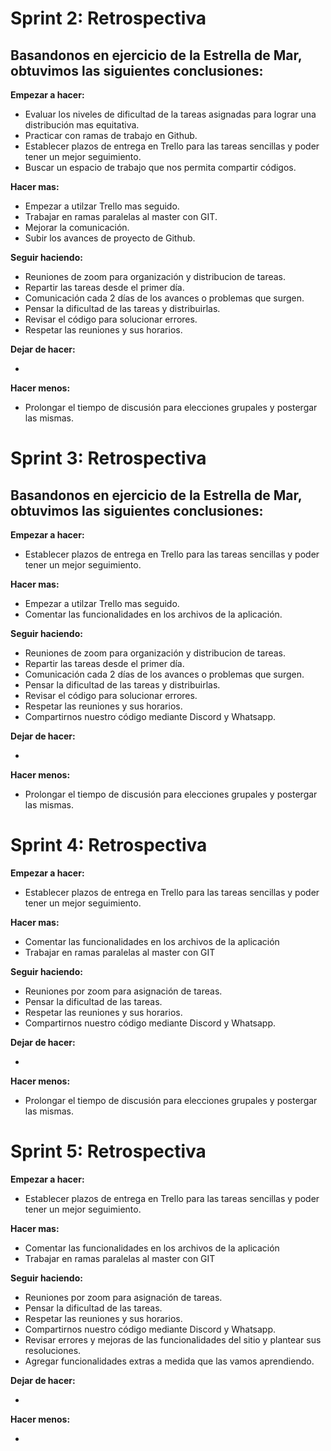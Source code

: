 # Sprint 2: Retrospectiva

## Basandonos en ejercicio de la Estrella de Mar, obtuvimos las siguientes conclusiones:

**Empezar a hacer:**

- Evaluar los niveles de dificultad de la tareas asignadas para lograr una distribución mas equitativa.
- Practicar con ramas de trabajo en Github.
- Establecer plazos de entrega en Trello para las tareas sencillas y poder tener un mejor seguimiento.
- Buscar un espacio de trabajo que nos permita compartir códigos.

**Hacer mas:**

- Empezar a utilzar Trello mas seguido.
- Trabajar en ramas paralelas al master con GIT.
- Mejorar la comunicación.
- Subir los avances de proyecto de Github.

**Seguir haciendo:**

- Reuniones de zoom para organización y distribucion de tareas.
- Repartir las tareas desde el primer día.
- Comunicación cada 2 días de los avances o problemas que surgen.
- Pensar la dificultad de las tareas y distribuirlas.
- Revisar el código para solucionar errores.
- Respetar las reuniones y sus horarios.

**Dejar de hacer:**

-

**Hacer menos:**

- Prolongar el tiempo de discusión para elecciones grupales y postergar las mismas.

# Sprint 3: Retrospectiva

## Basandonos en ejercicio de la Estrella de Mar, obtuvimos las siguientes conclusiones:

**Empezar a hacer:**

- Establecer plazos de entrega en Trello para las tareas sencillas y poder tener un mejor seguimiento.

**Hacer mas:**

- Empezar a utilzar Trello mas seguido.
- Comentar las funcionalidades en los archivos de la aplicación.

**Seguir haciendo:**

- Reuniones de zoom para organización y distribucion de tareas.
- Repartir las tareas desde el primer día.
- Comunicación cada 2 días de los avances o problemas que surgen.
- Pensar la dificultad de las tareas y distribuirlas.
- Revisar el código para solucionar errores.
- Respetar las reuniones y sus horarios.
- Compartirnos nuestro código mediante Discord y Whatsapp.

**Dejar de hacer:**

-

**Hacer menos:**

- Prolongar el tiempo de discusión para elecciones grupales y postergar las mismas.

# Sprint 4: Retrospectiva

**Empezar a hacer:**

- Establecer plazos de entrega en Trello para las tareas sencillas y poder tener un mejor seguimiento.

**Hacer mas:**

- Comentar las funcionalidades en los archivos de la aplicación
- Trabajar en ramas paralelas al master con GIT

**Seguir haciendo:**

- Reuniones por zoom para asignación de tareas.
- Pensar la dificultad de las tareas.
- Respetar las reuniones y sus horarios.
- Compartirnos nuestro código mediante Discord y Whatsapp.

**Dejar de hacer:**

-

**Hacer menos:**

- Prolongar el tiempo de discusión para elecciones grupales y postergar las mismas.

# Sprint 5: Retrospectiva

**Empezar a hacer:**

- Establecer plazos de entrega en Trello para las tareas sencillas y poder tener un mejor seguimiento.

**Hacer mas:**

- Comentar las funcionalidades en los archivos de la aplicación
- Trabajar en ramas paralelas al master con GIT

**Seguir haciendo:**

- Reuniones por zoom para asignación de tareas.
- Pensar la dificultad de las tareas.
- Respetar las reuniones y sus horarios.
- Compartirnos nuestro código mediante Discord y Whatsapp.
- Revisar errores y mejoras de las funcionalidades del sitio y plantear sus resoluciones.
- Agregar funcionalidades extras a medida que las vamos aprendiendo.

**Dejar de hacer:**

-

**Hacer menos:**

- 
